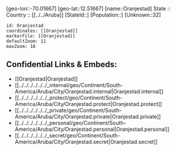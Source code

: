 ﻿---
location: [12.51667,-70.01667] 
mapzoom: [7,12] 
mapmarker: city 
type: City
tags:
- geo/City


SpocWebEntityId: 35905
isDeleted: false
confidential: public

---
[geo-lon::-70.01667] 
[geo-lat::12.51667] 
[name::Oranjestad] 
State ::  
Country :: [[../../Aruba]] 
[StateId::] 
[Population::] 
[Unknown::32] 


```leaflet
id: Oranjestad
coordinates: [[Oranjestad]] 
markerFile: [[Oranjestad]] 
defaultZoom: 11 
maxZoom: 18
```


## Confidential Links & Embeds: 
- [[Oranjestad|Oranjestad]]  
- [[../../../../../../_internal/geo/Continent/South-America/Aruba/City/Oranjestad.internal|Oranjestad.internal]] 
- [[../../../../../../_protect/geo/Continent/South-America/Aruba/City/Oranjestad.protect|Oranjestad.protect]] 
- [[../../../../../../_private/geo/Continent/South-America/Aruba/City/Oranjestad.private|Oranjestad.private]] 
- [[../../../../../../_personal/geo/Continent/South-America/Aruba/City/Oranjestad.personal|Oranjestad.personal]] 
- [[../../../../../../_secret/geo/Continent/South-America/Aruba/City/Oranjestad.secret|Oranjestad.secret]] 
